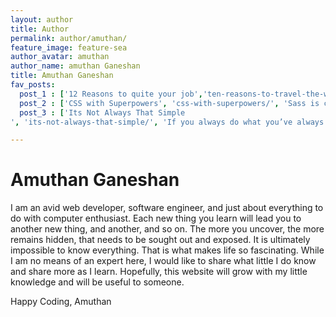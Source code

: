 ```yaml
---
layout: author
title: Author
permalink: author/amuthan/
feature_image: feature-sea
author_avatar: amuthan
author_name: amuthan Ganeshan
title: Amuthan Ganeshan
fav_posts:
  post_1 : ['12 Reasons to quite your job','ten-reasons-to-travel-the-world/', 'Ask yourself, why not? What is the number one reason you wouldn’t. If the reason you get back is fear, you should just do it.']
  post_2 : ['CSS with Superpowers', 'css-with-superpowers/', 'Sass is completely compatible with all versions of CSS. We take this compatibility seriously, so that you can seamlessly use any available CSS libraries.']
  post_3 : ['Its Not Always That Simple
', 'its-not-always-that-simple/', 'If you always do what you’ve always done, you’ll always get what you’ve always had.']

---
```


# Amuthan Ganeshan

I am an avid web developer, software engineer, and just about everything to do with computer enthusiast. Each new thing you learn will lead you to another new thing, and another, and so on. The more you uncover, the more remains hidden, that needs to be sought out and exposed. It is ultimately impossible to know everything. That is what makes life so fascinating. While I am no means of an expert here, I would like to share what little I do know and share more as I learn. Hopefully, this website will grow with my little knowledge and will be useful to someone.

Happy Coding,
Amuthan
